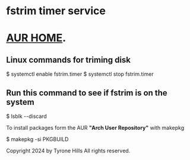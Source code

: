 # fstrim timer service

# [AUR HOME](https://aur.archlinux.org/).

## Linux commands for triming disk

$ systemctl enable fstrim.timer
$ systemctl stop fstrim.timer

## Run this command to see if fstrim is on the system

$ lsblk --discard

To install packages form the AUR **"Arch User Repository"** with makepkg

$ makepkg -si PKGBUILD

Copyright 2024 by Tyrone Hills All rights reserved.
